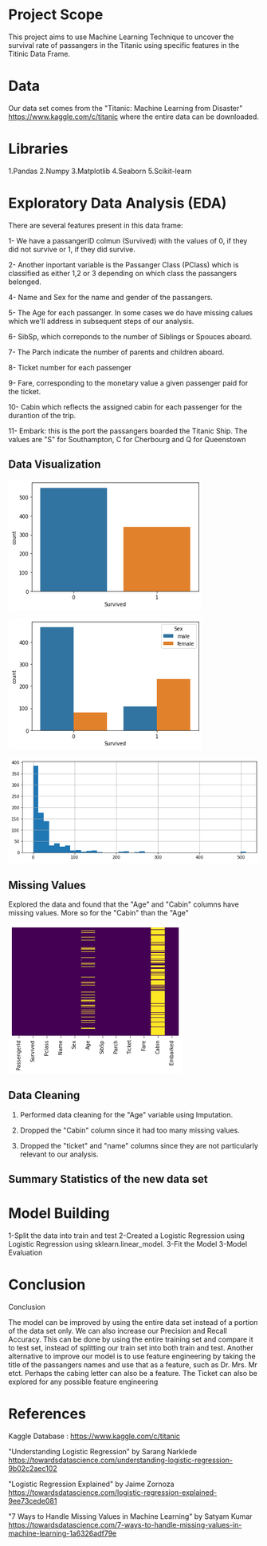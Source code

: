# Project Scope
This project aims to use Machine Learning Technique to uncover the survival rate of passangers in the Titanic using specific features in the Titinic Data Frame.

# Data
Our data set comes from the "Titanic: Machine Learning from Disaster" https://www.kaggle.com/c/titanic where the entire data can be downloaded.

# Libraries
1.Pandas
2.Numpy
3.Matplotlib
4.Seaborn
5.Scikit-learn

# Exploratory Data Analysis (EDA)
There are several features present in this data frame:

1- We have a passangerID colmun (Survived) with the values of 0, if they did not survive or 1, if they did survive.

2- Another inportant variable is the Passanger Class (PClass) which is classified as either 1,2 or 3 depending on which class the passangers belonged.

4- Name and Sex for the name and gender of the passangers.

5- The Age for each passanger. In some cases we do have missing calues which we'll address in subsequent steps of our analysis.

6- SibSp, which correponds to the number of Siblings or Spouces aboard.

7- The Parch indicate the number of parents and children aboard.

8- Ticket number for each passenger

9- Fare, corresponding to the monetary value a given passenger paid for the ticket.

10- Cabin which reflects the assigned cabin for each passenger for the durantion of the trip.

11- Embark: this is the port the passangers boarded the Titanic Ship. The values are "S" for Southampton, C for Cherbourg and Q for Queenstown


## Data Visualization

![](https://github.com/vimpicode/Machine-Learning-with-Python/blob/main/1.png)


![](https://github.com/vimpicode/Machine-Learning-with-Python/blob/main/2.png)


![](https://github.com/vimpicode/Machine-Learning-with-Python/blob/main/3.png)



## Missing Values


Explored the data and found that the "Age" and "Cabin" columns have missing values. More so for the "Cabin" than the "Age"

![](https://github.com/vimpicode/Machine-Learning-with-Python/blob/main/Missing%20Values.png)



## Data Cleaning

1. Performed data cleaning for the "Age" variable using Imputation.

2. Dropped the "Cabin" column since it had too many missing values.

3. Dropped the "ticket" and "name" columns since they are not particularly relevant to our analysis.

## Summary Statistics of the new data set


# Model Building

1-Split the data into train and test
2-Created a Logistic Regression using Logistic Regression using sklearn.linear_model.
3-Fit the Model
3-Model Evaluation


# Conclusion

Conclusion

The model can be improved by using the entire data set instead of a portion of the data set only. We can also increase our Precision and Recall Accuracy. This can be done by using the entire training set and compare it to test set, instead of splitting our train set into both train and test. Another alternative to improve our model is to use feature engineering by taking the title of the passangers names and use that as a feature, such as Dr. Mrs. Mr etct. Perhaps the cabing letter can also be a feature. The Ticket can also be explored for any possible feature engineering

 
# References

Kaggle Database : https://www.kaggle.com/c/titanic

"Understanding Logistic Regression" by Sarang Narklede https://towardsdatascience.com/understanding-logistic-regression-9b02c2aec102

"Logistic Regression Explained" by Jaime  Zornoza https://towardsdatascience.com/logistic-regression-explained-9ee73cede081

"7 Ways to Handle Missing Values in Machine Learning" by Satyam Kumar https://towardsdatascience.com/7-ways-to-handle-missing-values-in-machine-learning-1a6326adf79e


